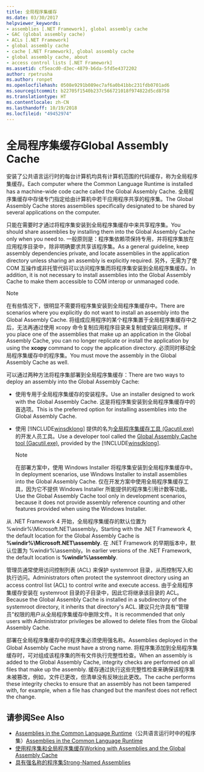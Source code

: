 ```yaml
---
title: 全局程序集缓存
ms.date: 03/30/2017
helpviewer_keywords:
- assemblies [.NET Framework], global assembly cache
- GAC (global assembly cache)
- ACLs [.NET Framework]
- global assembly cache
- cache [.NET Framework], global assembly cache
- global assembly cache, about
- access control lists [.NET Framework]
ms.assetid: cf5eacd0-d3ec-4879-b6da-5fd5e4372202
author: rpetrusha
ms.author: ronpet
ms.openlocfilehash: 0508e9291b089ec7af6a0b41bbc231fdb0701ad6
ms.sourcegitcommit: b22705f1540b237c566721018f974822d5cd8758
ms.translationtype: HT
ms.contentlocale: zh-CN
ms.lasthandoff: 10/19/2018
ms.locfileid: "49452974"
---
```

# <a name="global-assembly-cache"></a><span data-ttu-id="2f2e2-102">全局程序集缓存</span><span class="sxs-lookup"><span data-stu-id="2f2e2-102">Global Assembly Cache</span></span>
<span data-ttu-id="2f2e2-103">安装了公共语言运行时的每台计算机均具有计算机范围的代码缓存，称为全局程序集缓存。</span><span class="sxs-lookup"><span data-stu-id="2f2e2-103">Each computer where the Common Language Runtime is installed has a machine-wide code cache called the Global Assembly Cache.</span></span> <span data-ttu-id="2f2e2-104">全局程序集缓存中存储专门指定给由计算机中若干应用程序共享的程序集。</span><span class="sxs-lookup"><span data-stu-id="2f2e2-104">The Global Assembly Cache stores assemblies specifically designated to be shared by several applications on the computer.</span></span>  
  
 <span data-ttu-id="2f2e2-105">只能在需要时才通过将程序集安装到全局程序集缓存中来共享程序集。</span><span class="sxs-lookup"><span data-stu-id="2f2e2-105">You should share assemblies by installing them into the Global Assembly Cache only when you need to.</span></span> <span data-ttu-id="2f2e2-106">一般原则是：程序集依赖项保持专用，并将程序集放在应用程序目录中，除非明确要求共享该程序集。</span><span class="sxs-lookup"><span data-stu-id="2f2e2-106">As a general guideline, keep assembly dependencies private, and locate assemblies in the application directory unless sharing an assembly is explicitly required.</span></span> <span data-ttu-id="2f2e2-107">另外，无需为了使 COM 互操作或非托管代码可以访问程序集而将程序集安装到全局程序集缓存。</span><span class="sxs-lookup"><span data-stu-id="2f2e2-107">In addition, it is not necessary to install assemblies into the Global Assembly Cache to make them accessible to COM interop or unmanaged code.</span></span>  
  
> [!NOTE]
>  <span data-ttu-id="2f2e2-108">在有些情况下，很明显不需要将程序集安装到全局程序集缓存中。</span><span class="sxs-lookup"><span data-stu-id="2f2e2-108">There are scenarios where you explicitly do not want to install an assembly into the Global Assembly Cache.</span></span> <span data-ttu-id="2f2e2-109">将组成应用程序的某个程序集置于全局程序集缓存中之后，无法再通过使用 xcopy 命令复制应用程序目录来复制或安装应用程序。</span><span class="sxs-lookup"><span data-stu-id="2f2e2-109">If you place one of the assemblies that make up an application in the Global Assembly Cache, you can no longer replicate or install the application by using the **xcopy** command to copy the application directory.</span></span> <span data-ttu-id="2f2e2-110">必须同时移动全局程序集缓存中的程序集。</span><span class="sxs-lookup"><span data-stu-id="2f2e2-110">You must move the assembly in the Global Assembly Cache as well.</span></span>  
  
 <span data-ttu-id="2f2e2-111">可以通过两种方法将程序集部署到全局程序集缓存：</span><span class="sxs-lookup"><span data-stu-id="2f2e2-111">There are two ways to deploy an assembly into the Global Assembly Cache:</span></span>  
  
-   <span data-ttu-id="2f2e2-112">使用专用于全局程序集缓存的安装程序。</span><span class="sxs-lookup"><span data-stu-id="2f2e2-112">Use an installer designed to work with the Global Assembly Cache.</span></span> <span data-ttu-id="2f2e2-113">这是将程序集安装到全局程序集缓存中的首选项。</span><span class="sxs-lookup"><span data-stu-id="2f2e2-113">This is the preferred option for installing assemblies into the Global Assembly Cache.</span></span>  
  
-   <span data-ttu-id="2f2e2-114">使用 [!INCLUDE[winsdklong](../../../includes/winsdklong-md.md)] 提供的名为[全局程序集缓存工具 (Gacutil.exe)](../../../docs/framework/tools/gacutil-exe-gac-tool.md) 的开发人员工具。</span><span class="sxs-lookup"><span data-stu-id="2f2e2-114">Use a developer tool called the [Global Assembly Cache tool (Gacutil.exe)](../../../docs/framework/tools/gacutil-exe-gac-tool.md), provided by the [!INCLUDE[winsdklong](../../../includes/winsdklong-md.md)].</span></span>  
  
    > [!NOTE]
    >  <span data-ttu-id="2f2e2-115">在部署方案中，使用 Windows Installer 将程序集安装到全局程序集缓存中。</span><span class="sxs-lookup"><span data-stu-id="2f2e2-115">In deployment scenarios, use Windows Installer to install assemblies into the Global Assembly Cache.</span></span> <span data-ttu-id="2f2e2-116">仅在开发方案中使用全局程序集缓存工具，因为它不提供 Windows Installer 所能提供的程序集引用计数等功能。</span><span class="sxs-lookup"><span data-stu-id="2f2e2-116">Use the Global Assembly Cache tool only in development scenarios, because it does not provide assembly reference counting and other features provided when using the Windows Installer.</span></span>  
  
 <span data-ttu-id="2f2e2-117">从 .NET Framework 4 开始，全局程序集缓存的默认位置为 %windir%\Microsoft.NET\assembly。</span><span class="sxs-lookup"><span data-stu-id="2f2e2-117">Starting with the .NET Framework 4, the default location for the Global Assembly Cache is **%windir%\Microsoft.NET\assembly**.</span></span> <span data-ttu-id="2f2e2-118">在 .NET Framework 的早期版本中，默认位置为 %windir%\assembly。</span><span class="sxs-lookup"><span data-stu-id="2f2e2-118">In earlier versions of the .NET Framework, the default location is **%windir%\assembly**.</span></span>  
  
 <span data-ttu-id="2f2e2-119">管理员通常使用访问控制列表 (ACL) 来保护 systemroot 目录，从而控制写入和执行访问。</span><span class="sxs-lookup"><span data-stu-id="2f2e2-119">Administrators often protect the systemroot directory using an access control list (ACL) to control write and execute access.</span></span> <span data-ttu-id="2f2e2-120">由于全局程序集缓存安装在 systemroot 目录的子目录中，因此它将继承该目录的 ACL。</span><span class="sxs-lookup"><span data-stu-id="2f2e2-120">Because the Global Assembly Cache is installed in a subdirectory of the systemroot directory, it inherits that directory's ACL.</span></span> <span data-ttu-id="2f2e2-121">建议只允许具有“管理员”权限的用户从全局程序集缓存中删除文件。</span><span class="sxs-lookup"><span data-stu-id="2f2e2-121">It is recommended that only users with Administrator privileges be allowed to delete files from the Global Assembly Cache.</span></span>  
  
 <span data-ttu-id="2f2e2-122">部署在全局程序集缓存中的程序集必须使用强名称。</span><span class="sxs-lookup"><span data-stu-id="2f2e2-122">Assemblies deployed in the Global Assembly Cache must have a strong name.</span></span> <span data-ttu-id="2f2e2-123">将程序集添加到全局程序集缓存时，可对组成该程序集的所有文件执行完整性检查。</span><span class="sxs-lookup"><span data-stu-id="2f2e2-123">When an assembly is added to the Global Assembly Cache, integrity checks are performed on all files that make up the assembly.</span></span> <span data-ttu-id="2f2e2-124">缓存通过执行这些完整性检查来确保该程序集未被篡改，例如，文件已更改，但清单没有反映出此更改。</span><span class="sxs-lookup"><span data-stu-id="2f2e2-124">The cache performs these integrity checks to ensure that an assembly has not been tampered with, for example, when a file has changed but the manifest does not reflect the change.</span></span>  
  
## <a name="see-also"></a><span data-ttu-id="2f2e2-125">请参阅</span><span class="sxs-lookup"><span data-stu-id="2f2e2-125">See Also</span></span>  
- <span data-ttu-id="2f2e2-126">[Assemblies in the Common Language Runtime](../../../docs/framework/app-domains/assemblies-in-the-common-language-runtime.md)（公共语言运行时中的程序集）</span><span class="sxs-lookup"><span data-stu-id="2f2e2-126">[Assemblies in the Common Language Runtime](../../../docs/framework/app-domains/assemblies-in-the-common-language-runtime.md)</span></span>  
- [<span data-ttu-id="2f2e2-127">使用程序集和全局程序集缓存</span><span class="sxs-lookup"><span data-stu-id="2f2e2-127">Working with Assemblies and the Global Assembly Cache</span></span>](../../../docs/framework/app-domains/working-with-assemblies-and-the-gac.md)  
- [<span data-ttu-id="2f2e2-128">具有强名称的程序集</span><span class="sxs-lookup"><span data-stu-id="2f2e2-128">Strong-Named Assemblies</span></span>](../../../docs/framework/app-domains/strong-named-assemblies.md)
